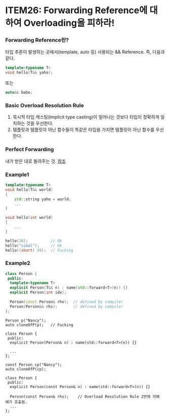 # ITEM26: Forwarding Reference에 대하여 Overloading을 피하라!

### Forwarding Reference란?
타입 추론이 발생하는 곳에서(template, auto 등) 사용되는 && Reference. 즉, 다음과 같다.
```c++
template<typename T>
void hello(T&& yaho);
```
또는
```c++
auto&& babo;
```

### Basic Overload Resolution Rule
1. 묵시적 타입 캐스팅(Implicit type casting)이 일어나는 것보다 타입이 정확하게 일치하는 것을 우선한다.
2. 템플릿과 템플릿이 아닌 함수들이 똑같은 타입을 가지면 템플릿이 아닌 함수를 우선한다.

### Perfect Forwarding
내가 받은 대로 돌려주는 것. [참조](http://blog.naver.com/losemarins/221011603702)

### Example1
```c++
template<typename T>
void hello(T&& world)
{
    std::string yaho = world;
    ...
}

void hello(int world)
{
    ...
}

hello(10);          // Ok
hello("sibal");     // Ok
hello((short) 20);  // Fucking
```

### Example2
```c++
class Person {
 public:
  template<typename T>
  explicit Person(T&& n) : name(std::forward<T>(n)) {}
  explicit Person(int idx);
  
  Person(const Person& rhs);  // defined by compiler
  Person(Person&& rhs);       // defined by compiler
};
```
```
Person p("Nancy");
auto cloneOfP(p);   // Fucking

class Person {
 public:
  explicit Person(Person& n) : name(std::forward<T>(n)) {}
  
  ...
};
```
```
const Person cp("Nancy");
auto cloneOfP(cp);

class Person {
 public:
  explicit Person(const Person& n) : name(std::forward<T>(n)) {}

  Perosn(const Person& rhs);    // Overload Resolution Rule 2번에 의해 얘가 호출됨.
  ...
};
```
